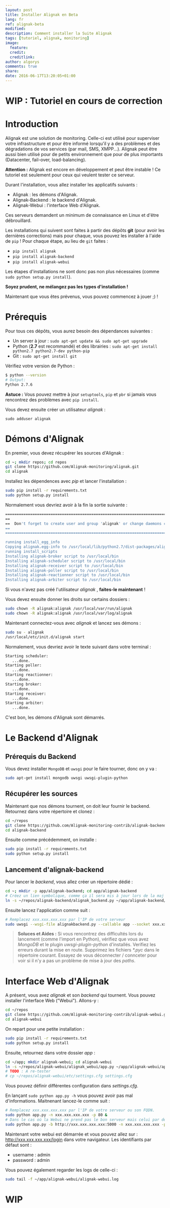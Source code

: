 ```yaml
---
layout: post
title: Installer Alignak en Beta
lang: fr
ref: alignak-beta
modified:
description: Comment installer la Suite Alignak
tags: [tutoriel, alignak, monitoring]
image:
  feature:
  credit:
  creditlink:
author: algorys
comments: true
share:
date: 2016-06-17T13:20:05+01:00
---
```


# WIP : Tutoriel en cours de correction

# Introduction

Alignak est une solution de monitoring. Celle-ci est utilisé pour superviser votre infrastructure et pour être informé lorsqu'il y a des problèmes et des dégradations de vos services (par mail, SMS, XMPP...). Alignak peut être aussi bien utilisé pour de petits environnement que pour de plus importants (Datacenter, fail-over, load-balancing).

**Attention :** Alignak est encore en développement et peut être instable ! Ce tutoriel est seulement pour ceux qui veulent tester ce serveur.

Durant l'installation, vous allez installer les applicatifs suivants :

* Alignak : les démons d'Alignak.
* Alignak-Backend : le backend d'Alignak.
* Alignak-Webui : l'interface Web d'Alignak.

Ces serveurs demandent un minimum de connaissance en Linux et d'être débrouillard.

Les installations qui suivent sont faites à partir des dépôts **git** (pour avoir les dernières corrections) mais pour chaque, vous pouvez les installer à l'aide de `pip` ! Pour chaque étape, au lieu de `git` faites :

* `pip install alignak`
* `pip install alignak-backend`
* `pip install alignak-webui`

Les étapes d'installations ne sont donc pas non plus nécessaires (comme `sudo python setup.py install`).

**Soyez prudent, ne mélangez pas les types d'installation !**

Maintenant que vous êtes prévenus, vous pouvez commencez à jouer ;) !

# Prérequis

Pour tous ces dépôts, vous aurez besoin des dépendances suivantes :

* Un server à jour : `sudo apt-get update && sudo apt-get upgrade`
* Python (**2.7** est recommandé) et des librairies : `sudo apt-get install python2.7 python2.7-dev python-pip`
* Git : `sudo apt-get install git`

Vérifiez votre version de Python :

```bash
$ python --version
# Output:
Python 2.7.6
```

**Astuce :** Vous pouvez mettre à jour `setuptools`, `pip` et `pbr` si jamais vous rencontrez des problèmes avec `pip install`.

Vous devez ensuite créer un utilisateur _alignak_ :

`sudo adduser alignak`

# Démons d'Alignak

En premier, vous devez récupérer les sources d'Alignak :

```bash
cd ~; mkdir repos; cd repos
git clone https://github.com/Alignak-monitoring/alignak.git
cd alignak
```

Installez les dépendences avec _pip_ et lancer l'installation :

```bash
sudo pip install -r requirements.txt
sudo python setup.py install
```

Normalement vous devriez avoir à la fin la sortie suivante :

```bash
=======================================================================================================
==                                                                                                   ==
==  Don't forget to create user and group 'alignak' or change daemons configuration                  ==
==                                                                                                   ==
=======================================================================================================

running install_egg_info
Copying alignak.egg-info to /usr/local/lib/python2.7/dist-packages/alignak-0.2.egg-info
running install_scripts
Installing alignak-broker script to /usr/local/bin
Installing alignak-scheduler script to /usr/local/bin
Installing alignak-receiver script to /usr/local/bin
Installing alignak-poller script to /usr/local/bin
Installing alignak-reactionner script to /usr/local/bin
Installing alignak-arbiter script to /usr/local/bin
```

Si vous n'avez pas créé l'utilisateur _alignak_ , **faites-le maintenant** !

Vous devez ensuite donner les droits sur certains dossiers :

```bash
sudo chown -R alignak:alignak /usr/local/var/run/alignak
sudo chown -R alignak:alignak /usr/local/var/log/alignak
```

Maintenant connectez-vous avec _alignak_ et lancez ses démons :

```bash
sudo su - alignak
/usr/local/etc/init.d/alignak start
```

Normalement, vous devriez avoir le texte suivant  dans votre terminal :

```bash
Starting scheduler:
   ...done.
Starting poller:
   ...done.
Starting reactionner:
   ...done.
Starting broker:
   ...done.
Starting receiver:
   ...done.
Starting arbiter:
   ...done.
```

C'est bon, les démons d'Alignak sont démarrés.

# Le Backend d'Alignak

## Prérequis du Backend

Vous devez installer `MongoDB` et `uwsgi` pour le faire tourner, donc on y va :

```bash
sudo apt-get install mongodb uwsgi uwsgi-plugin-python
```

## Récupérer les sources

Maintenant que nos démons tournent, on doit leur fournir le backend. Retournez dans votre répertoire et clonez :

```bash
cd ~/repos
git clone https://github.com/Alignak-monitoring-contrib/alignak-backend.git
cd alignak-backend
```

Ensuite comme précédemment, on installe :

```bash
sudo pip install -r requirements.txt
sudo python setup.py install
```

## Lancement d'alignak-backend

Pour lancer le _backend_, vous allez créer un répertoire dédié :

```bash
cd ~; mkdir -p app/alignak-backend; cd app/alignak-backend
# Créez un lien symbolique, comme ça il sera mis à jour lors de la maj du dépôt
ln -s ~/repos/alignak-backend/alignak_backend.py ~/app/alignak-backend/alignakbackend.py
```

Ensuite lancez l'application comme suit :

```bash
# Remplacez xxx.xxx.xxx.xxx par l'IP de votre serveur
sudo uwsgi --wsgi-file alignakbackend.py --callable app --socket xxx.xxx.xxx.xxx:5000 --protocol=http --enable-threads
```

> **Soluces et Aides :** Si vous rencontrez des difficultés lors du lancement (comme l'import en Python), vérifiez que vous avez _MongoDB_ et le plugin _uwsgi-plugin-python_ d'installés. Verifiez les erreurs durant la mise en route. Supprimez les fichiers _*.pyc_ dans le répertoire courant. Essayez de vous déconnecter / connceter pour voir si il n'y a pas un problème de mise à jour des _paths_.

# Interface Web d'Alignak

A présent, vous avez _alignak_ et son _backend_ qui tournent. Vous pouvez installer l'interface Web ("Webui"). Allons-y :

```bash
cd ~/repos
git clone https://github.com/Alignak-monitoring-contrib/alignak-webui.git
cd alignak-webui
```

On repart pour une petite installation :

```bash
sudo pip install -r requirements.txt
sudo python setup.py install
```

Ensuite, retournez dans votre dossier _app_ :

```bash
cd ~/app; mkdir alignak-webui; cd alignak-webui
ln -s ~/repos/alignak-webui/alignak_webui/app.py ~/app/alignak-webui/app.py
# TODO : A re-tester
# cp ~/repos/alignak-webui/etc/settings.cfg settings.cfg
```

Vous pouvez définir différentes configuration dans _settings.cfg_.

En lançant `sudo python app.py -h` vous pouvez avoir pas mal d'informations. Maitnenant lancez-le comme suit :

```bash
# Remplacez xxx.xxx.xxx.xxx par l'IP de votre serveur ou son FQDN.
sudo python app.py -n xxx.xxx.xxx.xxx -p 80 &
# Dans le cas où la Webui ne prend pas le bon serveur mais celui par défaut pour le backend
sudo python app.py -b http://xxx.xxx.xxx.xxx:5000 -n xxx.xxx.xxx.xxx -p 80 &
```

Maintenant votre webui est démarrée et vous pouvez allez sur : http://xxx.xxx.xxx.xxx/login dans votre navigateur. Les identifiants par défaut sont :

* username : admin
* password : admin

Vous pouvez également regarder les logs de celle-ci :

```bash
sudo tail -f ~/app/alignak-webui/alignak-webui.log
```

# WIP

